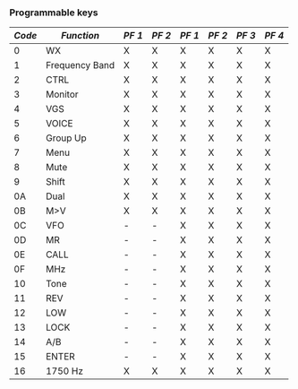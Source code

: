 ### Programmable keys

|*Code*|*Function*|*PF 1*|*PF 2*|*PF 1*|*PF 2*|*PF 3*|*PF 4*|
|---|---|---|---|---|---|---|---|
|0|WX|X|X|X|X|X|X
|1|Frequency Band|X|X|X|X|X|X
|2|CTRL|X|X|X|X|X|X
|3|Monitor|X|X|X|X|X|X
|4|VGS|X|X|X|X|X|X
|5|VOICE|X|X|X|X|X|X
|6|Group Up|X|X|X|X|X|X
|7|Menu|X|X|X|X|X|X
|8|Mute|X|X|X|X|X|X 
|9|Shift|X|X|X|X|X|X 
|0A|Dual|X|X|X|X|X|X 
|0B|M>V|X|X|X|X|X|X 
|0C|VFO|-|-|X|X|X|X
|0D|MR|-|-|X|X|X|X
|0E|CALL|-|-|X|X|X|X
|0F|MHz|-|-|X|X|X|X 
|10|Tone|-|-|X|X|X|X
|11|REV|-|-|X|X|X|X
|12|LOW|-|-|X|X|X|X
|13|LOCK|-|-|X|X|X|X
|14|A/B|-|-|X|X|X|X 
|15|ENTER|-|-|X|X|X|X
|16|1750 Hz|X|X|X|X|X|X
